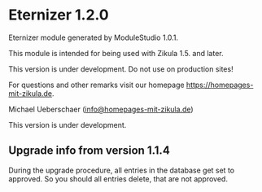 Eternizer 1.2.0
===========================

Eternizer module generated by ModuleStudio 1.0.1.

This module is intended for being used with Zikula 1.5. and later.

This version is under development. Do not use on production sites!

For questions and other remarks visit our homepage https://homepages-mit-zikula.de.

Michael Ueberschaer (info@homepages-mit-zikula.de)

This version is under development.

## Upgrade info from version 1.1.4

During the upgrade procedure, all entries in the database get set to approved. So you should all entries delete, that are not approved.
